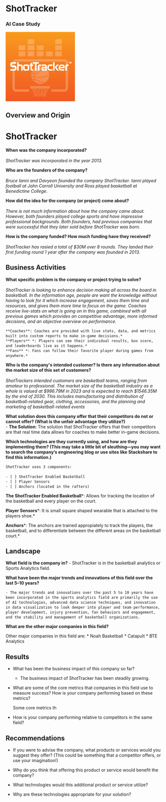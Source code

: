 # ShotTracker
### AI Case Study

![ShotTracker company logo](shotTracker.jpeg)

## Overview and Origin

# ShotTracker

**When was the company incorporated?** <br><br>
    *ShotTracker was incorporated in the year 2013.*

**Who are the founders of the company?**<br><br>
    *Bruce Ianni and Davyeon founded the company ShotTracker. Ianni played football at John Carroll University and Ross played basketball at Benedictine College.*

**How did the idea for the company (or project) come about?**<br><br>
    *There is not much information about how the company came about. However, both founders played college sports and have impressive professional backgrounds. Both founders, had previous companies that were successful that they later sold before ShotTracker was born.* 

**How is the company funded? How much funding have they received?**<br><br>
    *ShotTracker has rasied a total of $30M over 8 rounds. They landed their first funding round 1 year after the company was founded in 2013.*

## Business Activities

**What specific problem is the company or project trying to solve?**<br><br>
    *ShotTracker is looking to enhance decision making all across the board in basketball. In the information age, people are want the knowledge without having to look for it which increase engagement, saves them time and resources, and gives them more time to focus on the game. Coaches receive live-stats on what is going on in this game, combined with all previous games which provides an competitive advantage, more informed decisions, and an objective overview on performance.*

    **Coaches**: Coaches are provided with live stats, data, and metrics built into custom reports to make in-game decisions.*   
    **Players** *: Players can see their individual results, box score, and leaderboards live as it happens.*   
    **Fans** *: Fans can follow their favorite player during games from anywhere.*         

**Who is the company's intended customer? Is there any information about the market size of this set of customers?**<br><br>
    *ShotTrackers intended customers are basketball teams, ranging from amateur to professional. The market size of the basketball industry as a whole is valued at $986.79M in 2023 and is expected to reach $1546.35M by the end of 2030.*
    *This includes manufacturing and distribution of basketball-related gear, clothing, accessories, and the planning and marketing of basketball-related events*

**What solution does this company offer that their competitors do not or cannot offer? (What is the unfair advantage they utilize?)**<br>
    - **The Solution**: The solution that ShotTracker offers that their competitors are that real time data allows for coaches to make better in-game decisions.

**Which technologies are they currently using, and how are they implementing them? (This may take a little bit of sleuthing&mdash;you may want to search the company’s engineering blog or use sites like Stackshare to find this information.)**

    ShotTracker uses 3 components:

    - [ ] ShotTracker Enabled Basketball 
    - [ ] Player Sensors
    - [ ] Anchors (located in the rafters)

**The ShotTracker Enabled Basketball***: Allows for tracking the location of the basketball and every player on the court.

**Player Sensors***: It is small square shaped wearable that is attached to the players shoe.*

**Anchors***: The anchors are trained appropiately to track the players, the basketball, and to differentiate between the different areas on the basketball court.*

## Landscape

**What field is the company in?**
    - ShotTracker is in the basketball analytics or Sports Analytics field. 

**What have been the major trends and innovations of this field over the last 5&ndash;10 years?**

    - The major trends and innovations over the past 5 to 10 years have been incorporated in the sports analytics field are primarily the use of AI technologies, advanced data science techniques, and innovation in data visualization to look deeper into player and team performance, player development, injury prevention, fan behaviors and engagement, and the stability and management of basketball organizations. 

**What are the other major companies in this field?**

Other major companies in this field are:
    * Noah Basketball
    * Catapult
    * BTE Analytics
## Results

* What has been the business impact of this company so far?
    - The business impact of ShotTracker has been steadily growing.

* What are some of the core metrics that companies in this field use to measure success? How is your company performing based on these metrics?

    Some core metrics th

* How is your company performing relative to competitors in the same field?

## Recommendations

* If you were to advise the company, what products or services would you suggest they offer? (This could be something that a competitor offers, or use your imagination!)

* Why do you think that offering this product or service would benefit the company?

* What technologies would this additional product or service utilize?

* Why are these technologies appropriate for your solution?